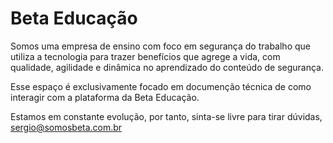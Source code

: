 # Beta Educação

Somos uma empresa de ensino com foco em segurança do trabalho que utiliza a tecnologia para trazer benefícios que agrege a vida, com qualidade, agilidade e dinâmica no aprendizado do conteúdo de segurança.

Esse espaço é exclusivamente focado em documenção técnica de como interagir com a plataforma da Beta Educação.

Estamos em constante evolução, por tanto, sinta-se livre para tirar dúvidas, sergio@somosbeta.com.br

